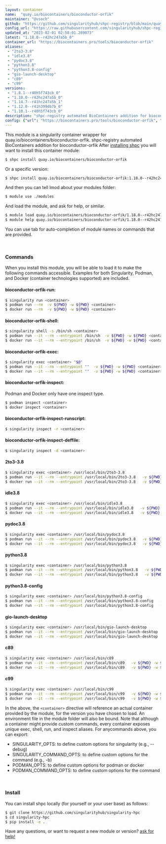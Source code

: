```yaml
---
layout: container
name:  "quay.io/biocontainers/bioconductor-orfik"
maintainer: "@vsoch"
github: "https://github.com/singularityhub/shpc-registry/blob/main/quay.io/biocontainers/bioconductor-orfik/container.yaml"
config_url: "https://raw.githubusercontent.com/singularityhub/shpc-registry/main/quay.io/biocontainers/bioconductor-orfik/container.yaml"
updated_at: "2023-02-01 02:58:01.289073"
latest: "1.18.0--r42hc247a5b_0"
container_url: "https://biocontainers.pro/tools/bioconductor-orfik"
aliases:
 - "2to3-3.8"
 - "idle3.8"
 - "pydoc3.8"
 - "python3.8"
 - "python3.8-config"
 - "gio-launch-desktop"
 - "c89"
 - "c99"
versions:
 - "1.8.1--r40h5f743cb_0"
 - "1.18.0--r42hc247a5b_0"
 - "1.14.7--r41hc247a5b_1"
 - "1.12.0--r41h399db7b_0"
 - "1.10.1--r40h5f743cb_0"
description: "shpc-registry automated BioContainers addition for bioconductor-orfik"
config: {"url": "https://biocontainers.pro/tools/bioconductor-orfik", "maintainer": "@vsoch", "description": "shpc-registry automated BioContainers addition for bioconductor-orfik", "latest": {"1.18.0--r42hc247a5b_0": "sha256:b8a88ed977639ae95196a797548e37823b5c4d0e64c3c7ed5c01e8b828ead521"}, "tags": {"1.8.1--r40h5f743cb_0": "sha256:7c8261edc73a588ea1847ea8a620626a12074f546b56a811845dc7799cdb66d2", "1.18.0--r42hc247a5b_0": "sha256:b8a88ed977639ae95196a797548e37823b5c4d0e64c3c7ed5c01e8b828ead521", "1.14.7--r41hc247a5b_1": "sha256:b8c3679fa112a5353bcf9137e4a2f6e2677e8b6b877da984414387b9dd47e8cc", "1.12.0--r41h399db7b_0": "sha256:73b03791fd14af6d6216ce409d2d16432fa2403da1aec9aa524ba6f87b57025a", "1.10.1--r40h5f743cb_0": "sha256:49a1b9fc409266c525b4c1fe69d7cf8c2ccf99d872bd1b90c9f4b58ce930b5de"}, "docker": "quay.io/biocontainers/bioconductor-orfik", "aliases": {"2to3-3.8": "/usr/local/bin/2to3-3.8", "idle3.8": "/usr/local/bin/idle3.8", "pydoc3.8": "/usr/local/bin/pydoc3.8", "python3.8": "/usr/local/bin/python3.8", "python3.8-config": "/usr/local/bin/python3.8-config", "gio-launch-desktop": "/usr/local/bin/gio-launch-desktop", "c89": "/usr/local/bin/c89", "c99": "/usr/local/bin/c99"}}
---
```


This module is a singularity container wrapper for quay.io/biocontainers/bioconductor-orfik.
shpc-registry automated BioContainers addition for bioconductor-orfik
After [installing shpc](#install) you will want to install this container module:


```bash
$ shpc install quay.io/biocontainers/bioconductor-orfik
```

Or a specific version:

```bash
$ shpc install quay.io/biocontainers/bioconductor-orfik:1.18.0--r42hc247a5b_0
```

And then you can tell lmod about your modules folder:

```bash
$ module use ./modules
```

And load the module, and ask for help, or similar.

```bash
$ module load quay.io/biocontainers/bioconductor-orfik/1.18.0--r42hc247a5b_0
$ module help quay.io/biocontainers/bioconductor-orfik/1.18.0--r42hc247a5b_0
```

You can use tab for auto-completion of module names or commands that are provided.

<br>

### Commands

When you install this module, you will be able to load it to make the following commands accessible.
Examples for both Singularity, Podman, and Docker (container technologies supported) are included.

#### bioconductor-orfik-run:

```bash
$ singularity run <container>
$ podman run --rm  -v ${PWD} -w ${PWD} <container>
$ docker run --rm  -v ${PWD} -w ${PWD} <container>
```

#### bioconductor-orfik-shell:

```bash
$ singularity shell -s /bin/sh <container>
$ podman run --it --rm --entrypoint /bin/sh  -v ${PWD} -w ${PWD} <container>
$ docker run --it --rm --entrypoint /bin/sh  -v ${PWD} -w ${PWD} <container>
```

#### bioconductor-orfik-exec:

```bash
$ singularity exec <container> "$@"
$ podman run --it --rm --entrypoint ""  -v ${PWD} -w ${PWD} <container> "$@"
$ docker run --it --rm --entrypoint ""  -v ${PWD} -w ${PWD} <container> "$@"
```

#### bioconductor-orfik-inspect:

Podman and Docker only have one inspect type.

```bash
$ podman inspect <container>
$ docker inspect <container>
```

#### bioconductor-orfik-inspect-runscript:

```bash
$ singularity inspect -r <container>
```

#### bioconductor-orfik-inspect-deffile:

```bash
$ singularity inspect -d <container>
```


#### 2to3-3.8

```bash
$ singularity exec <container> /usr/local/bin/2to3-3.8
$ podman run --it --rm --entrypoint /usr/local/bin/2to3-3.8   -v ${PWD} -w ${PWD} <container> -c " $@"
$ docker run --it --rm --entrypoint /usr/local/bin/2to3-3.8   -v ${PWD} -w ${PWD} <container> -c " $@"
```


#### idle3.8

```bash
$ singularity exec <container> /usr/local/bin/idle3.8
$ podman run --it --rm --entrypoint /usr/local/bin/idle3.8   -v ${PWD} -w ${PWD} <container> -c " $@"
$ docker run --it --rm --entrypoint /usr/local/bin/idle3.8   -v ${PWD} -w ${PWD} <container> -c " $@"
```


#### pydoc3.8

```bash
$ singularity exec <container> /usr/local/bin/pydoc3.8
$ podman run --it --rm --entrypoint /usr/local/bin/pydoc3.8   -v ${PWD} -w ${PWD} <container> -c " $@"
$ docker run --it --rm --entrypoint /usr/local/bin/pydoc3.8   -v ${PWD} -w ${PWD} <container> -c " $@"
```


#### python3.8

```bash
$ singularity exec <container> /usr/local/bin/python3.8
$ podman run --it --rm --entrypoint /usr/local/bin/python3.8   -v ${PWD} -w ${PWD} <container> -c " $@"
$ docker run --it --rm --entrypoint /usr/local/bin/python3.8   -v ${PWD} -w ${PWD} <container> -c " $@"
```


#### python3.8-config

```bash
$ singularity exec <container> /usr/local/bin/python3.8-config
$ podman run --it --rm --entrypoint /usr/local/bin/python3.8-config   -v ${PWD} -w ${PWD} <container> -c " $@"
$ docker run --it --rm --entrypoint /usr/local/bin/python3.8-config   -v ${PWD} -w ${PWD} <container> -c " $@"
```


#### gio-launch-desktop

```bash
$ singularity exec <container> /usr/local/bin/gio-launch-desktop
$ podman run --it --rm --entrypoint /usr/local/bin/gio-launch-desktop   -v ${PWD} -w ${PWD} <container> -c " $@"
$ docker run --it --rm --entrypoint /usr/local/bin/gio-launch-desktop   -v ${PWD} -w ${PWD} <container> -c " $@"
```


#### c89

```bash
$ singularity exec <container> /usr/local/bin/c89
$ podman run --it --rm --entrypoint /usr/local/bin/c89   -v ${PWD} -w ${PWD} <container> -c " $@"
$ docker run --it --rm --entrypoint /usr/local/bin/c89   -v ${PWD} -w ${PWD} <container> -c " $@"
```


#### c99

```bash
$ singularity exec <container> /usr/local/bin/c99
$ podman run --it --rm --entrypoint /usr/local/bin/c99   -v ${PWD} -w ${PWD} <container> -c " $@"
$ docker run --it --rm --entrypoint /usr/local/bin/c99   -v ${PWD} -w ${PWD} <container> -c " $@"
```



In the above, the `<container>` directive will reference an actual container provided
by the module, for the version you have chosen to load. An environment file in the
module folder will also be bound. Note that although a container
might provide custom commands, every container exposes unique exec, shell, run, and
inspect aliases. For anycommands above, you can export:

 - SINGULARITY_OPTS: to define custom options for singularity (e.g., --debug)
 - SINGULARITY_COMMAND_OPTS: to define custom options for the command (e.g., -b)
 - PODMAN_OPTS: to define custom options for podman or docker
 - PODMAN_COMMAND_OPTS: to define custom options for the command

<br>

### Install

You can install shpc locally (for yourself or your user base) as follows:

```bash
$ git clone https://github.com/singularityhub/singularity-hpc
$ cd singularity-hpc
$ pip install -e .
```

Have any questions, or want to request a new module or version? [ask for help!](https://github.com/singularityhub/singularity-hpc/issues)